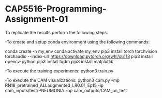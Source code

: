 # CAP5516-Programming-Assignment-01

To replicate the results perform the following steps:

-To create and setup conda environment using the following commands:

conda create -n my_env
conda activate my_env
pip3 install torch torchvision torchaudio --index-url https://download.pytorch.org/whl/cu118
pip3 install opencv-python
pip3 install tqdm
pip3 install matplotlib

-To execute the training experiments:
python3 train.py

-To execute the CAM visualizations:
python3 cam.py -mp RN18_pretrained_ALLaugmented_LR0.01_Ep15 -ip cam_inputs/test/PNEUMONIA -op cam_outputs/CAM_on_test


